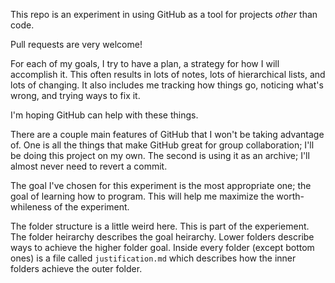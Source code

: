 This repo is an experiment in using GitHub as a tool for projects _other_ than code.

Pull requests are very welcome!

For each of my goals, I try to have a plan, a strategy for how I will accomplish it. This often results in lots of notes, lots of hierarchical lists, and lots of changing. It also includes me tracking how things go, noticing what's wrong, and trying ways to fix it.

I'm hoping GitHub can help with these things.

There are a couple main features of GitHub that I won't be taking advantage of. One is all the things that make GitHub great for group collaboration; I'll be doing this project on my own. The second is using it as an archive; I'll almost never need to revert a commit.

The goal I've chosen for this experiment is the most appropriate one; the goal of learning how to program. This will help me maximize the worth-whileness of the experiment.

The folder structure is a little weird here. This is part of the experiement. The folder heirarchy describes the goal heirarchy. Lower folders describe ways to achieve the higher folder goal. Inside every folder (except bottom ones) is a file called `justification.md` which describes how the inner folders achieve the outer folder.